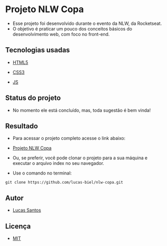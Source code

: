 # Projeto NLW Copa

* Esse projeto foi desenvolvido durante o evento da NLW, da Rocketseat.
* O objetivo é praticar um pouco dos conceitos básicos do desenvolvimento web, com foco no front-end.

## Tecnologias usadas

* [HTML5](https://developer.mozilla.org/pt-BR/docs/Web/HTML)

* [CSS3](https://developer.mozilla.org/pt-BR/docs/Web/CSS)

* [JS](https://developer.mozilla.org/pt-BR/docs/Web/JavaScript)

## Status do projeto

* No momento ele está concluído, mas, toda sugestão é bem vinda!

## Resultado

* Para acessar o projeto completo acesse o link abaixo:
* [Projeto NLW Copa](https://lucas-biel.github.io/nlw-copa/)

* Ou, se preferir, você pode clonar o projeto para a sua máquina e executar o arquivo index no seu navegador.
* Use o comando no terminal:

```
git clone https://github.com/lucas-biel/nlw-copa.git
```
  
## Autor

* [Lucas Santos](https://github.com/lucas-biel)

## Licença

* [MIT](https://github.com/lucas-biel/nlw-copa/blob/main/LICENSE)